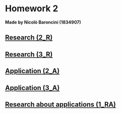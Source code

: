 # Homework 2
**Made by Nicolò Baroncini (1834907)**
## [Research (2_R)](https://bynickes.github.io/StatisticsHomeworks/homework2/2_r)
## [Research (3_R)](https://bynickes.github.io/StatisticsHomeworks/homework2/3_r)
## [Application (2_A)](https://bynickes.github.io/StatisticsHomeworks/homework2/2_a)
## [Application (3_A)](https://bynickes.github.io/StatisticsHomeworks/homework2/3_a)
## [Research about applications (1_RA)](https://bynickes.github.io/StatisticsHomeworks/homework2/1_ra)
